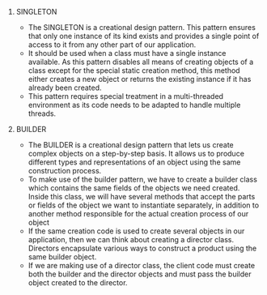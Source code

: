1. SINGLETON 
    - The SINGLETON is a creational design pattern. This pattern ensures that only one instance of its kind exists and
    provides a single point of access to it from any other part of our application. 
    - It should be used when a class must have a single instance available. As this pattern disables all means of 
    creating objects of a class except for the special static creation method, this method either creates a new object
    or returns the existing instance if it has already been created.
    - This pattern requires special treatment in a multi-threaded environment as its code needs to be adapted to handle
    multiple threads.

2. BUILDER
   - The BUILDER is a creational design pattern that lets us create complex objects on a step-by-step basis. It allows us
   to produce different types and representations of an object using the same construction process.
   - To make use of the builder pattern, we have to create a builder class which contains the same fields of the objects
   we need created. Inside this class, we will have several methods that accept the parts or fields of the object we want 
   to instantiate separately, in addition to another method responsible for the actual creation process of our object
   - If the same creation code is used to create several objects in our application, then we can think about creating a
   director class. Directors encapsulate various ways to construct a product using the same builder object.
   - If we are making use of a director class, the client code must create both the builder and the director objects and
   must pass the builder object created to the director.